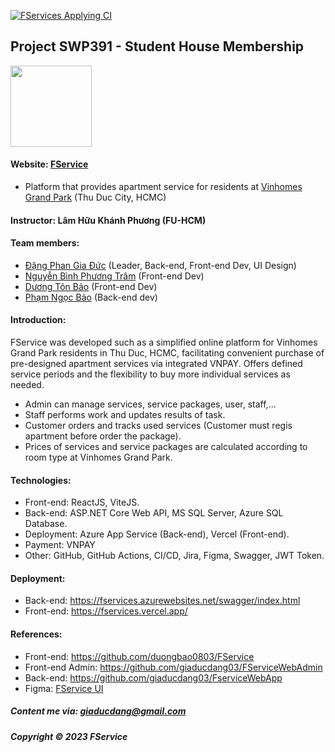 [![FServices Applying CI](https://github.com/giaducdang03/FserviceWebApp/actions/workflows/CI-CD.yml/badge.svg?branch=main)](https://github.com/giaducdang03/FserviceWebApp/actions/workflows/CI-CD.yml)

## Project SWP391 - Student House Membership

<div align="left">
    <img style="width: 130px;" src="https://cdn.discordapp.com/attachments/1036663699458490408/1166764222080888893/logo_web_2.png" />
</div>

#### Website: [FService](https://fservices.vercel.app)
- Platform that provides apartment service for residents at [Vinhomes Grand Park](https://vinhome.com.vn/vinhomes-grand-park/) (Thu Duc City, HCMC)

#### Instructor: Lâm Hữu Khánh Phương (FU-HCM)

#### Team members:

- [Đặng Phan Gia Đức](https://github.com/giaducdang03) (Leader, Back-end, Front-end Dev, UI Design)
- [Nguyễn Bình Phương Trâm](https://github.com/phwtram) (Front-end Dev)
- [Dương Tôn Bảo](https://github.com/duongbao0803) (Front-end Dev)
- [Phạm Ngọc Bảo](https://github.com/ngocbubuh) (Back-end dev)

#### Introduction:

FService was developed such as a simplified online platform for Vinhomes Grand Park residents in Thu Duc, HCMC, facilitating convenient purchase of pre-designed apartment services via integrated VNPAY. Offers defined service periods and the flexibility to buy more individual services as needed.

- Admin can manage services, service packages, user, staff,...
- Staff performs work and updates results of task.
- Customer orders and tracks used services (Customer must regis apartment before order the package).
- Prices of services and service packages are calculated according to room type at Vinhomes Grand Park.

#### Technologies:

- Front-end: ReactJS, ViteJS.
- Back-end: ASP.NET Core Web API, MS SQL Server, Azure SQL Database.
- Deployment: Azure App Service (Back-end), Vercel (Front-end).
- Payment: VNPAY
- Other: GitHub, GitHub Actions, CI/CD, Jira, Figma, Swagger, JWT Token.

#### Deployment:
- Back-end: https://fservices.azurewebsites.net/swagger/index.html
- Front-end: https://fservices.vercel.app/

#### References:

- Front-end: https://github.com/duongbao0803/FService
- Front-end Admin: https://github.com/giaducdang03/FServiceWebAdmin
- Back-end: https://github.com/giaducdang03/FserviceWebApp
- Figma: [FService UI](https://www.figma.com/file/CleRjdHnXB8jfVlJiRP3lh/UI_StudentMemberShipCart?type=design&node-id=764%3A647&mode=design&t=0bGqF89ZE1R0Esnb-1)

##### Content me via: giaducdang@gmail.com

##### Copyright &#169; 2023 FService
